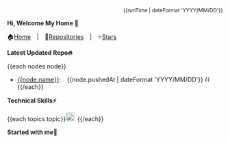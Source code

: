 <div align="right" size="12" style="font-size: 12px;">{{runTime | dateFormat 'YYYY/MM/DD'}}</div>

**Hi, Welcome My Home 👋**

🏠[Home](https://github.com/chengzao)&emsp;|&emsp;🌴[Repositories](https://github.com/chengzao?tab=repositories)&emsp;|&emsp;⭐[Stars](https://github.com/chengzao?tab=stars)

**Latest Updated Repo🔥**

{{each nodes node}}

- [{{node.name}}]({{node.url}}):&emsp;{{node.pushedAt | dateFormat 'YYYY/MM/DD'}} <img height="14" title="{{node.name}} commit hash" alt="{{node.name}} commit hash" src="https://img.shields.io/badge/commit-{{node.hash}}-brightgreen" /> {{/each}}

**Technical Skills⚡**

  {{each topics topic}}<code><img height="20" title="{{topic.name}}" alt="{{topic.name}}" src="{{topic.url}}" />&emsp;</code>{{/each}}

**Started with me💖**